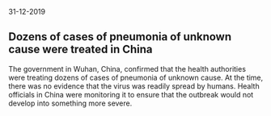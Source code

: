 31-12-2019

## Dozens of cases of pneumonia of unknown cause were treated in China

The government in Wuhan, China, confirmed that the health authorities were treating dozens of cases of pneumonia of unknown cause. 
At the time, there was no evidence that the virus was readily spread by humans. 
Health officials in China were monitoring it to ensure that the outbreak would not develop into something more severe.
